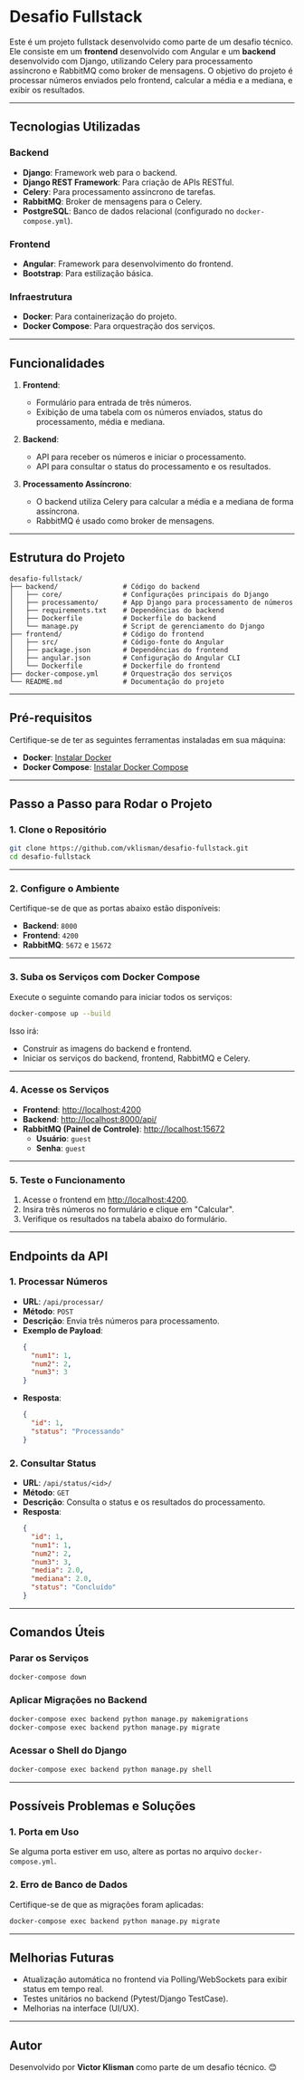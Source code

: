 # Desafio Fullstack

Este é um projeto fullstack desenvolvido como parte de um desafio técnico. Ele consiste em um **frontend** desenvolvido com Angular e um **backend** desenvolvido com Django, utilizando Celery para processamento assíncrono e RabbitMQ como broker de mensagens. O objetivo do projeto é processar números enviados pelo frontend, calcular a média e a mediana, e exibir os resultados.

---

## Tecnologias Utilizadas

### Backend
- **Django**: Framework web para o backend.
- **Django REST Framework**: Para criação de APIs RESTful.
- **Celery**: Para processamento assíncrono de tarefas.
- **RabbitMQ**: Broker de mensagens para o Celery.
- **PostgreSQL**: Banco de dados relacional (configurado no `docker-compose.yml`).

### Frontend
- **Angular**: Framework para desenvolvimento do frontend.
- **Bootstrap**: Para estilização básica.

### Infraestrutura
- **Docker**: Para containerização do projeto.
- **Docker Compose**: Para orquestração dos serviços.

---

## Funcionalidades

1. **Frontend**:
   - Formulário para entrada de três números.
   - Exibição de uma tabela com os números enviados, status do processamento, média e mediana.

2. **Backend**:
   - API para receber os números e iniciar o processamento.
   - API para consultar o status do processamento e os resultados.

3. **Processamento Assíncrono**:
   - O backend utiliza Celery para calcular a média e a mediana de forma assíncrona.
   - RabbitMQ é usado como broker de mensagens.

---

## Estrutura do Projeto

```
desafio-fullstack/
├── backend/                # Código do backend
│   ├── core/               # Configurações principais do Django
│   ├── processamento/      # App Django para processamento de números
│   ├── requirements.txt    # Dependências do backend
│   ├── Dockerfile          # Dockerfile do backend
│   └── manage.py           # Script de gerenciamento do Django
├── frontend/               # Código do frontend
│   ├── src/                # Código-fonte do Angular
│   ├── package.json        # Dependências do frontend
│   ├── angular.json        # Configuração do Angular CLI
│   └── Dockerfile          # Dockerfile do frontend
├── docker-compose.yml      # Orquestração dos serviços
└── README.md               # Documentação do projeto
```

---

## Pré-requisitos

Certifique-se de ter as seguintes ferramentas instaladas em sua máquina:
- **Docker**: [Instalar Docker](https://docs.docker.com/get-docker/)
- **Docker Compose**: [Instalar Docker Compose](https://docs.docker.com/compose/install/)

---

## Passo a Passo para Rodar o Projeto

### 1. Clone o Repositório

```bash
git clone https://github.com/vklisman/desafio-fullstack.git
cd desafio-fullstack
```

---

### 2. Configure o Ambiente

Certifique-se de que as portas abaixo estão disponíveis:
- **Backend**: `8000`
- **Frontend**: `4200`
- **RabbitMQ**: `5672` e `15672`

---

### 3. Suba os Serviços com Docker Compose

Execute o seguinte comando para iniciar todos os serviços:

```bash
docker-compose up --build
```

Isso irá:
- Construir as imagens do backend e frontend.
- Iniciar os serviços do backend, frontend, RabbitMQ e Celery.

---

### 4. Acesse os Serviços

- **Frontend**: [http://localhost:4200](http://localhost:4200)
- **Backend**: [http://localhost:8000/api/](http://localhost:8000/api/)
- **RabbitMQ (Painel de Controle)**: [http://localhost:15672](http://localhost:15672)  
  - **Usuário**: `guest`
  - **Senha**: `guest`

---

### 5. Teste o Funcionamento

1. Acesse o frontend em [http://localhost:4200](http://localhost:4200).
2. Insira três números no formulário e clique em "Calcular".
3. Verifique os resultados na tabela abaixo do formulário.

---

## Endpoints da API

### 1. **Processar Números**
- **URL**: `/api/processar/`
- **Método**: `POST`
- **Descrição**: Envia três números para processamento.
- **Exemplo de Payload**:
  ```json
  {
    "num1": 1,
    "num2": 2,
    "num3": 3
  }
  ```
- **Resposta**:
  ```json
  {
    "id": 1,
    "status": "Processando"
  }
  ```

### 2. **Consultar Status**
- **URL**: `/api/status/<id>/`
- **Método**: `GET`
- **Descrição**: Consulta o status e os resultados do processamento.
- **Resposta**:
  ```json
  {
    "id": 1,
    "num1": 1,
    "num2": 2,
    "num3": 3,
    "media": 2.0,
    "mediana": 2.0,
    "status": "Concluído"
  }
  ```

---

## Comandos Úteis

### Parar os Serviços
```bash
docker-compose down
```

### Aplicar Migrações no Backend
```bash
docker-compose exec backend python manage.py makemigrations
docker-compose exec backend python manage.py migrate
```

### Acessar o Shell do Django
```bash
docker-compose exec backend python manage.py shell
```

---

## Possíveis Problemas e Soluções

### 1. Porta em Uso
Se alguma porta estiver em uso, altere as portas no arquivo `docker-compose.yml`.

### 2. Erro de Banco de Dados
Certifique-se de que as migrações foram aplicadas:
```bash
docker-compose exec backend python manage.py migrate
```

---

## Melhorias Futuras

- Atualização automática no frontend via Polling/WebSockets para exibir status em
tempo real.
- Testes unitários no backend (Pytest/Django TestCase).​
- Melhorias na interface (UI/UX).​

---

## Autor

Desenvolvido por **Victor Klisman** como parte de um desafio técnico. 😊
